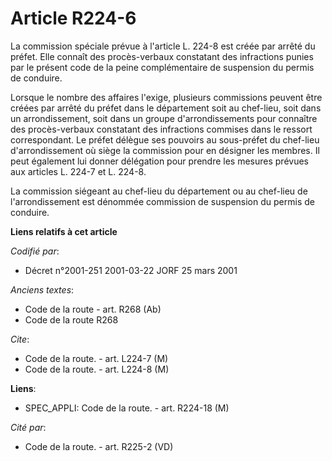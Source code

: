 # Article R224-6

La commission spéciale prévue à l'article L. 224-8 est créée par arrêté du préfet. Elle connaît des procès-verbaux constatant
des infractions punies par le présent code de la peine complémentaire de suspension du permis de conduire.

Lorsque le nombre des affaires l'exige, plusieurs commissions peuvent être créées par arrêté du préfet dans le département
soit au chef-lieu, soit dans un arrondissement, soit dans un groupe d'arrondissements pour connaître des procès-verbaux
constatant des infractions commises dans le ressort correspondant. Le préfet délègue ses pouvoirs au sous-préfet du chef-lieu
d'arrondissement où siège la commission pour en désigner les membres. Il peut également lui donner délégation pour prendre
les mesures prévues aux articles L. 224-7 et L. 224-8.

La commission siégeant au chef-lieu du département ou au chef-lieu de l'arrondissement est dénommée commission de suspension
du permis de conduire.

**Liens relatifs à cet article**

_Codifié par_:

  - Décret n°2001-251 2001-03-22 JORF 25 mars 2001

_Anciens textes_:

  - Code de la route - art. R268 (Ab)
  - Code de la route R268

_Cite_:

  - Code de la route. - art. L224-7 (M)
  - Code de la route. - art. L224-8 (M)

**Liens**:

  - SPEC_APPLI: Code de la route. - art. R224-18 (M)

_Cité par_:

  - Code de la route. - art. R225-2 (VD)
